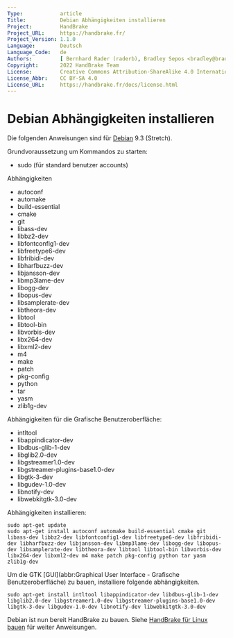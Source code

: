 ```yaml
---
Type:            article
Title:           Debian Abhängigkeiten installieren
Project:         HandBrake
Project_URL:     https://handbrake.fr/
Project_Version: 1.1.0
Language:        Deutsch
Language_Code:   de
Authors:         [ Bernhard Rader (raderb), Bradley Sepos <bradley@bradleysepos.com> (BradleyS) ]
Copyright:       2022 HandBrake Team
License:         Creative Commons Attribution-ShareAlike 4.0 International
License_Abbr:    CC BY-SA 4.0
License_URL:     https://handbrake.fr/docs/license.html
---
```


Debian Abhängigkeiten installieren
=================================

Die folgenden Anweisungen sind für [Debian](https://www.debian.org) 9.3 (Stretch).

Grundvoraussetzung um Kommandos zu starten:

- sudo (für standard benutzer accounts)

Abhängigkeiten

- autoconf
- automake
- build-essential
- cmake
- git
- libass-dev
- libbz2-dev
- libfontconfig1-dev
- libfreetype6-dev
- libfribidi-dev
- libharfbuzz-dev
- libjansson-dev
- libmp3lame-dev
- libogg-dev
- libopus-dev
- libsamplerate-dev
- libtheora-dev
- libtool
- libtool-bin
- libvorbis-dev
- libx264-dev
- libxml2-dev
- m4
- make
- patch
- pkg-config
- python
- tar
- yasm
- zlib1g-dev

Abhängigkeiten für die Grafische Benutzeroberfläche:

- intltool
- libappindicator-dev
- libdbus-glib-1-dev
- libglib2.0-dev
- libgstreamer1.0-dev
- libgstreamer-plugins-base1.0-dev
- libgtk-3-dev
- libgudev-1.0-dev
- libnotify-dev
- libwebkitgtk-3.0-dev

Abhängigkeiten installieren:

    sudo apt-get update
    sudo apt-get install autoconf automake build-essential cmake git libass-dev libbz2-dev libfontconfig1-dev libfreetype6-dev libfribidi-dev libharfbuzz-dev libjansson-dev libmp3lame-dev libogg-dev libopus-dev libsamplerate-dev libtheora-dev libtool libtool-bin libvorbis-dev libx264-dev libxml2-dev m4 make patch pkg-config python tar yasm zlib1g-dev

Um die GTK [GUI](abbr:Graphical User Interface - Grafische Benutzeroberfläche) zu bauen, installiere folgende abhängigkeiten.

    sudo apt-get install intltool libappindicator-dev libdbus-glib-1-dev libglib2.0-dev libgstreamer1.0-dev libgstreamer-plugins-base1.0-dev libgtk-3-dev libgudev-1.0-dev libnotify-dev libwebkitgtk-3.0-dev

Debian ist nun bereit HandBrake zu bauen. Siehe [HandBrake für Linux bauen](build-linux.html) für weiter Anweisungen.
